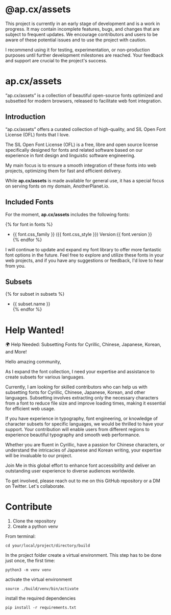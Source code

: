 # @ap.cx/assets

<!-- 
This page is automatically generated by a Python script during the build process. To edit its content, modify the template located at scripts/README_template.md. Please avoid making direct changes to this generated page as they will be overwritten the next time the script is run. Instead, update the template to reflect the desired changes in the final output.  -->

This project is currently in an early stage of development and is a work in progress. It may contain incomplete features, bugs, and changes that are subject to frequent updates. We encourage contributors and users to be aware of these potential issues and to use the project with caution.

I recommend using it for testing, experimentation, or non-production purposes until further development milestones are reached. 
Your feedback and support are crucial to the project's success. 

# **ap.cx/assets**

“ap.cx/assets” is a collection of beautiful open-source fonts optimized and subsetted for modern browsers, released to facilitate web font integration.

## **Introduction**

“ap.cx/assets” offers a curated collection of high-quality, and SIL Open Font License (OFL) fonts that I love. 

The SIL Open Font License (OFL) is a free, libre and open source license specifically designed for fonts and related software based on our experience in font design and linguistic software engineering.

My main focus is to ensure a smooth integration of these fonts into web projects, optimizing them for fast and efficient delivery.

While **ap.cx/assets** is made available for general use, it has a special focus on serving fonts on my domain, AnotherPlanet.io.

## **Included Fonts**

For the moment, **ap.cx/assets** includes the following fonts:

{% for font in fonts %}
 - {{ font.css_family }} ({{ font.css_style }}) Version:{{ font.version }}    
{% endfor %}

I will continue to update and expand my font library to offer more fantastic font options in the future.
Feel free to explore and utilize these fonts in your web projects, and if you have any suggestions or feedback, I'd love to hear from you.

## Subsets

{% for subset in subsets %}
 - {{ subset.name }}   
{% endfor %}


# Help Wanted!

🌍 Help Needed: Subsetting Fonts for Cyrillic, Chinese, Japanese, Korean, and More!

Hello amazing community,

As I expand the font collection, I need your expertise and assistance to create subsets for various languages.

Currently, I am looking for skilled contributors who can help us with subsetting fonts for Cyrillic, Chinese, Japanese, Korean, and other languages. Subsetting involves extracting only the necessary characters from a font to reduce file size and improve loading times, making it essential for efficient web usage.

If you have experience in typography, font engineering, or knowledge of character subsets for specific languages, we would be thrilled to have your support. Your contribution will enable users from different regions to experience beautiful typography and smooth web performance.

Whether you are fluent in Cyrillic, have a passion for Chinese characters, or understand the intricacies of Japanese and Korean writing, your expertise will be invaluable to our project.

Join Me in this global effort to enhance font accessibility and deliver an outstanding user experience to diverse audiences worldwide. 

To get involved, please reach out to me on this GitHub repository or a DM on Twitter. Let's collaborate.

# Contribute

1. Clone the repository
2. Create a python venv

From terminal:

```
cd your/local/project/directory/build
```

In the project folder create a virtual environment. 
This step has to be done just once, the first time:

```
python3 -m venv venv
```

activate the virtual environment

```
source ./build/venv/bin/activate
```

install the required dependencies

```
pip install -r requirements.txt
```


